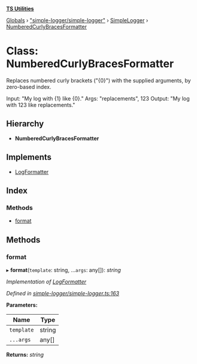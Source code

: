 **[TS Utilities](../README.md)**

[Globals](../README.md) › [&quot;simple-logger/simple-logger&quot;](../modules/_simple_logger_simple_logger_.md) › [SimpleLogger](_simple_logger_simple_logger_.simplelogger.md) › [NumberedCurlyBracesFormatter](_simple_logger_simple_logger_.simplelogger.numberedcurlybracesformatter.md)

# Class: NumberedCurlyBracesFormatter

Replaces numbered curly brackets ("{0}") with the supplied arguments, by zero-based index.

Input: "My log with {1} like {0}."
Args: "replacements", 123
Output: "My log with 123 like replacements."

## Hierarchy

* **NumberedCurlyBracesFormatter**

## Implements

* [LogFormatter](../interfaces/_simple_logger_simple_logger_.simplelogger.logformatter.md)

## Index

### Methods

* [format](_simple_logger_simple_logger_.simplelogger.numberedcurlybracesformatter.md#format)

## Methods

###  format

▸ **format**(`template`: string, ...`args`: any[]): *string*

*Implementation of [LogFormatter](../interfaces/_simple_logger_simple_logger_.simplelogger.logformatter.md)*

*Defined in [simple-logger/simple-logger.ts:163](https://github.com/Juraji/ts-utilities/blob/9554ddb/src/lib/simple-logger/simple-logger.ts#L163)*

**Parameters:**

Name | Type |
------ | ------ |
`template` | string |
`...args` | any[] |

**Returns:** *string*